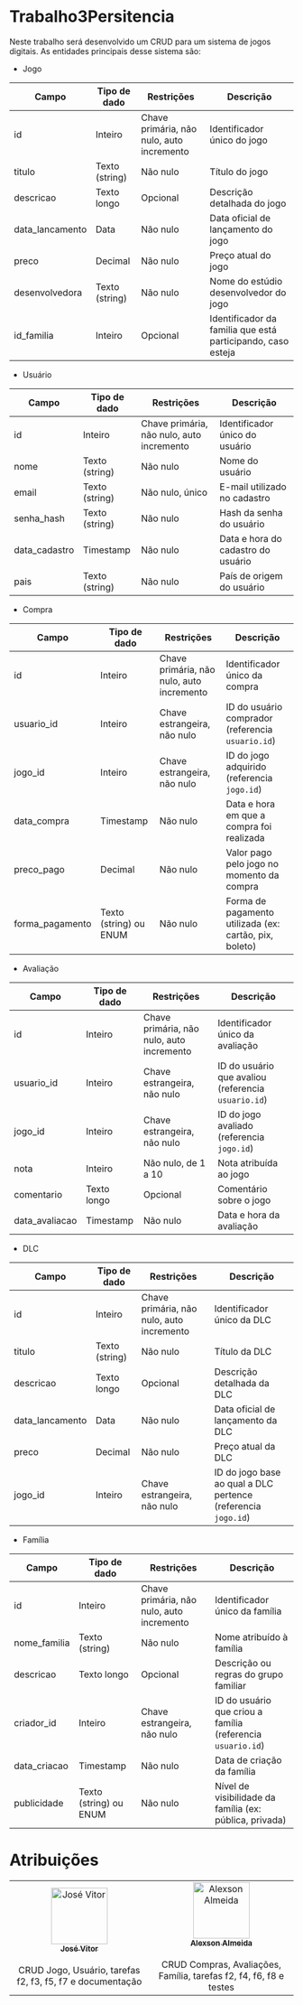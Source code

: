 # Trabalho3Persitencia

Neste trabalho será desenvolvido um CRUD para um sistema de jogos digitais. As entidades principais desse sistema são:

- Jogo

<table> <thead> <tr> <th>Campo</th> <th>Tipo de dado</th> <th>Restrições</th> <th>Descrição</th> </tr> </thead> <tbody> <tr> <td>id</td> <td>Inteiro</td> <td>Chave primária, não nulo, auto incremento</td> <td>Identificador único do jogo</td> </tr> <tr> <td>titulo</td> <td>Texto (string)</td> <td>Não nulo</td> <td>Título do jogo</td> </tr> <tr> <td>descricao</td> <td>Texto longo</td> <td>Opcional</td> <td>Descrição detalhada do jogo</td> </tr> <tr> <td>data_lancamento</td> <td>Data</td> <td>Não nulo</td> <td>Data oficial de lançamento do jogo</td> </tr> <tr> <td>preco</td> <td>Decimal</td> <td>Não nulo</td> <td>Preço atual do jogo</td> </tr> <tr> <td>desenvolvedora</td> <td>Texto (string)</td> <td>Não nulo</td> <td>Nome do estúdio desenvolvedor do jogo</td> </tr> <tr> <td>id_familia</td> <td>Inteiro</td> <td>Opcional</td> <td>Identificador da familia que está participando, caso esteja</td> </tr> </tbody> </table>

- Usuário

<table> <thead> <tr> <th>Campo</th> <th>Tipo de dado</th> <th>Restrições</th> <th>Descrição</th> </tr> </thead> <tbody> <tr> <td>id</td> <td>Inteiro</td> <td>Chave primária, não nulo, auto incremento</td> <td>Identificador único do usuário</td> </tr> <tr> <td>nome</td> <td>Texto (string)</td> <td>Não nulo</td> <td>Nome do usuário</td> </tr> <tr> <td>email</td> <td>Texto (string)</td> <td>Não nulo, único</td> <td>E-mail utilizado no cadastro</td> </tr> <tr> <td>senha_hash</td> <td>Texto (string)</td> <td>Não nulo</td> <td>Hash da senha do usuário</td> </tr> <tr> <td>data_cadastro</td> <td>Timestamp</td> <td>Não nulo</td> <td>Data e hora do cadastro do usuário</td> </tr> <tr> <td>pais</td> <td>Texto (string)</td> <td>Não nulo</td> <td>País de origem do usuário</td> </tr> </tbody> </table>

- Compra

<table> <thead> <tr> <th>Campo</th> <th>Tipo de dado</th> <th>Restrições</th> <th>Descrição</th> </tr> </thead> <tbody> <tr> <td>id</td> <td>Inteiro</td> <td>Chave primária, não nulo, auto incremento</td> <td>Identificador único da compra</td> </tr> <tr> <td>usuario_id</td> <td>Inteiro</td> <td>Chave estrangeira, não nulo</td> <td>ID do usuário comprador (referencia <code>usuario.id</code>)</td> </tr> <tr> <td>jogo_id</td> <td>Inteiro</td> <td>Chave estrangeira, não nulo</td> <td>ID do jogo adquirido (referencia <code>jogo.id</code>)</td> </tr> <tr> <td>data_compra</td> <td>Timestamp</td> <td>Não nulo</td> <td>Data e hora em que a compra foi realizada</td> </tr> <tr> <td>preco_pago</td> <td>Decimal</td> <td>Não nulo</td> <td>Valor pago pelo jogo no momento da compra</td> </tr> <tr> <td>forma_pagamento</td> <td>Texto (string) ou ENUM</td> <td>Não nulo</td> <td>Forma de pagamento utilizada (ex: cartão, pix, boleto)</td> </tr> </tbody> </table>

- Avaliação

<table> <thead> <tr> <th>Campo</th> <th>Tipo de dado</th> <th>Restrições</th> <th>Descrição</th> </tr> </thead> <tbody> <tr> <td>id</td> <td>Inteiro</td> <td>Chave primária, não nulo, auto incremento</td> <td>Identificador único da avaliação</td> </tr> <tr> <td>usuario_id</td> <td>Inteiro</td> <td>Chave estrangeira, não nulo</td> <td>ID do usuário que avaliou (referencia <code>usuario.id</code>)</td> </tr> <tr> <td>jogo_id</td> <td>Inteiro</td> <td>Chave estrangeira, não nulo</td> <td>ID do jogo avaliado (referencia <code>jogo.id</code>)</td> </tr> <tr> <td>nota</td> <td>Inteiro</td> <td>Não nulo, de 1 a 10</td> <td>Nota atribuída ao jogo</td> </tr> <tr> <td>comentario</td> <td>Texto longo</td> <td>Opcional</td> <td>Comentário sobre o jogo</td> </tr> <tr> <td>data_avaliacao</td> <td>Timestamp</td> <td>Não nulo</td> <td>Data e hora da avaliação</td> </tr> </tbody> </table>

- DLC
<table> <thead> <tr> <th>Campo</th> <th>Tipo de dado</th> <th>Restrições</th> <th>Descrição</th> </tr> </thead> <tbody> <tr> <td>id</td> <td>Inteiro</td> <td>Chave primária, não nulo, auto incremento</td> <td>Identificador único da DLC</td> </tr> <tr> <td>titulo</td> <td>Texto (string)</td> <td>Não nulo</td> <td>Título da DLC</td> </tr> <tr> <td>descricao</td> <td>Texto longo</td> <td>Opcional</td> <td>Descrição detalhada da DLC</td> </tr> <tr> <td>data_lancamento</td> <td>Data</td> <td>Não nulo</td> <td>Data oficial de lançamento da DLC</td> </tr> <tr> <td>preco</td> <td>Decimal</td> <td>Não nulo</td> <td>Preço atual da DLC</td> </tr> <tr> <td>jogo_id</td> <td>Inteiro</td> <td>Chave estrangeira, não nulo</td> <td>ID do jogo base ao qual a DLC pertence (referencia <code>jogo.id</code>)</td> </tr> </tbody> </table>

- Família

<table> <thead> <tr> <th>Campo</th> <th>Tipo de dado</th> <th>Restrições</th> <th>Descrição</th> </tr> </thead> <tbody> <tr> <td>id</td> <td>Inteiro</td> <td>Chave primária, não nulo, auto incremento</td> <td>Identificador único da família</td> </tr> <tr> <td>nome_familia</td> <td>Texto (string)</td> <td>Não nulo</td> <td>Nome atribuído à família</td> </tr> <tr> <td>descricao</td> <td>Texto longo</td> <td>Opcional</td> <td>Descrição ou regras do grupo familiar</td> </tr> <tr> <td>criador_id</td> <td>Inteiro</td> <td>Chave estrangeira, não nulo</td> <td>ID do usuário que criou a família (referencia <code>usuario.id</code>)</td> </tr> <tr> <td>data_criacao</td> <td>Timestamp</td> <td>Não nulo</td> <td>Data de criação da família</td> </tr> <tr> <td>publicidade</td> <td>Texto (string) ou ENUM</td> <td>Não nulo</td> <td>Nível de visibilidade da família (ex: pública, privada)</td> </tr> </tbody> </table>



# Atribuições

<table> <tr> <td align="center"><a href="https://github.com/JoseVitorNobreUFC"><img src="https://avatars.githubusercontent.com/u/62249331?v=4" width="100px;" alt="José Vitor"/><br /><sub><b>José Vitor</b></sub></a><br /><a href="https://github.com/JoseVitorNobreUFC" title="BackEnd"> </a><br/> <span>CRUD Jogo, Usuário, tarefas f2, f3, f5, f7 e documentação</span> </td> <td align="center"><a href="https://github.com/alexsonalmeida"><img src="https://avatars.githubusercontent.com/u/101877352?v=4" width="100px;" alt="Alexson Almeida"/><br /><sub><b>Alexson Almeida</b></sub></a><br /><a href="https://github.com/alexsonalmeida" title="FrontEnd"> </a><br/> <span>CRUD Compras, Avaliações, Família, tarefas f2, f4, f6, f8 e testes</span> </td> </tr> </table>

